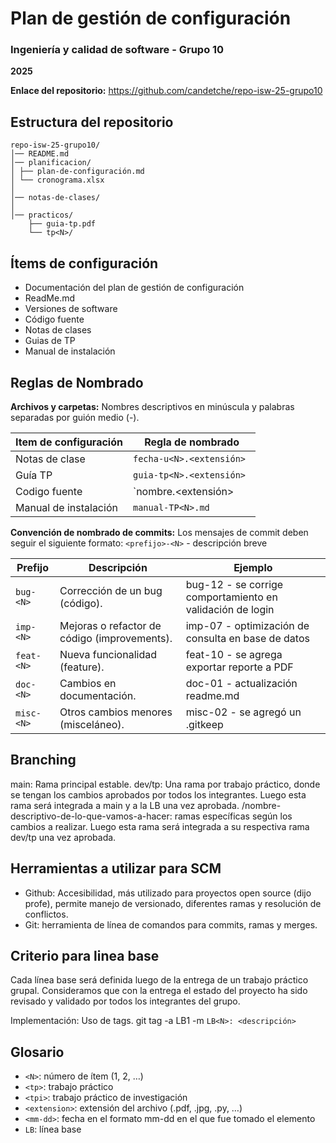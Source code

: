 # Plan de gestión de configuración

### Ingeniería y calidad de software - Grupo 10

**2025**

**Enlace del repositorio:** https://github.com/candetche/repo-isw-25-grupo10

## Estructura del repositorio

```plaintext
repo-isw-25-grupo10/
│── README.md
│── planificacion/
│ ├── plan-de-configuración.md
│ └── cronograma.xlsx
│
│── notas-de-clases/
│
│── practicos/
    ├── guia-tp.pdf
    └── tp<N>/
```

## Ítems de configuración

- Documentación del plan de gestión de configuración
- ReadMe.md
- Versiones de software
- Código fuente
- Notas de clases
- Guias de TP
- Manual de instalación

## Reglas de Nombrado

**Archivos y carpetas:**
Nombres descriptivos en minúscula y palabras separadas por guión medio (-).

| Item de configuración | Regla de nombrado        |
| --------------------- | ------------------------ |
| Notas de clase        | `fecha-u<N>.<extensión>` |
| Guía TP               | `guia-tp<N>.<extensión> `|
| Codigo fuente         | `nombre.<extensión>      |
| Manual de instalación | `manual-TP<N>.md`        |


**Convención de nombrado de commits:**
Los mensajes de commit deben seguir el siguiente formato:
`<prefijo>-<N>` - descripción breve

| Prefijo    | Descripción                                  | Ejemplo                                                   |
| ---------- | -------------------------------------------- | --------------------------------------------------------- |
| `bug-<N>`  | Corrección de un bug (código).               | bug-12 - se corrige comportamiento en validación de login |
| `imp-<N>`  | Mejoras o refactor de código (improvements). | imp-07 - optimización de consulta en base de datos        |
| `feat-<N>` | Nueva funcionalidad (feature).               | feat-10 - se agrega exportar reporte a PDF                |
| `doc-<N>`  | Cambios en documentación.                    | doc-01 - actualización readme.md                          |
| `misc-<N>` | Otros cambios menores (misceláneo).          | misc-02 - se agregó un .gitkeep                           |

## Branching

main: Rama principal estable.
dev/tp<N>: Una rama por trabajo práctico, donde se tengan los cambios aprobados por todos los integrantes. Luego esta rama será integrada a main y a la LB una vez aprobada. 
<tipo>/nombre-descriptivo-de-lo-que-vamos-a-hacer: ramas específicas según los cambios a realizar. Luego esta rama será integrada a su respectiva rama dev/tp<N> una vez aprobada.

## Herramientas a utilizar para SCM

- Github: Accesibilidad, más utilizado para proyectos open source (dijo profe), permite manejo de versionado, diferentes ramas y resolución de conflictos.
- Git: herramienta de línea de comandos para commits, ramas y merges.

## Criterio para linea base

Cada línea base será definida luego de la entrega de un trabajo práctico grupal. Consideramos que con la entrega el estado del proyecto ha sido revisado y validado por todos los integrantes del grupo.

Implementación: Uso de tags. git tag -a LB1 -m `LB<N>: <descripción>`

## Glosario

- `<N>`: número de ítem (1, 2, …)
- `<tp>`: trabajo práctico
- `<tpi>`: trabajo práctico de investigación
- `<extension>`: extensión del archivo (.pdf, .jpg, .py, …)
- `<mm-dd>`: fecha en el formato mm-dd en el que fue tomado el elemento
- `LB`: línea base
